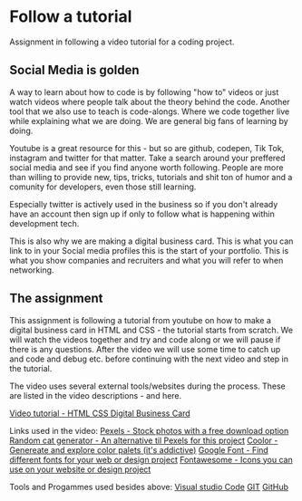 # Follow a tutorial
Assignment in following a video tutorial for a coding project. 

## Social Media is golden
A way to learn about how to code is by following "how to" videos or just watch videos where people talk about the theory behind the code.
Another tool that we also use to teach is code-alongs. Where we code together live while explaining what we are doing. We are general big fans of learning by doing. 

Youtube is a great resource for this - but so are github, codepen, Tik Tok, instagram and twitter for that matter. Take a search around your preffered social media and see if you find anyone worth following. People are more than willing to provide new, tips, tricks, tutorials and shit ton of humor and a comunity for developers, even those still learning. 

Especially twitter is actively used in the business so if you don't already have an account then sign up if only to follow what is happening within development tech. 

This is also why we are making a digital business card. This is what you can link to in your Social media profiles this is the start of your portfolio. This is what you show companies and recruiters and what you will refer to when networking. 


## The assignment
This assignment is following a tutorial from youtube on how to make a digital business card in HTML and CSS - the tutorial starts from scratch. We will watch the videos together and try and code along or we will pause if there is any questions. After the video we will use some time to catch up and code and debug etc. before continuing with the next video and step in the tutorial. 

The video uses several external tools/websites during the process. These are listed in the video descriptions - and here. 

[Video tutorial - HTML CSS Digital Business Card](https://www.youtube.com/watch?v=h4dW7VyiP_M&list=PLHf0m3JrpGdp1TdbHk7MdE7H4gbS8QjIv)

Links used in the video: 
[Pexels - Stock photos with a free download option](https://www.pexels.com/da-dk/)
[Random cat generator - An alternative til Pexels for this project](https://thiscatdoesnotexist.com)
[Coolor - Genereate and explore color palets (it's addictive)](https://coolors.co/)
[Google Font - Find different fonts for your web or design project](https://fonts.google.com/)
[Fontawesome - Icons you can use on your website or design project](https://fontawesome.com/)

Tools and Progammes used besides above: 
[Visual studio Code](https://code.visualstudio.com/)
[GIT](https://git-scm.com/)
[GitHub](https://github.com/)
